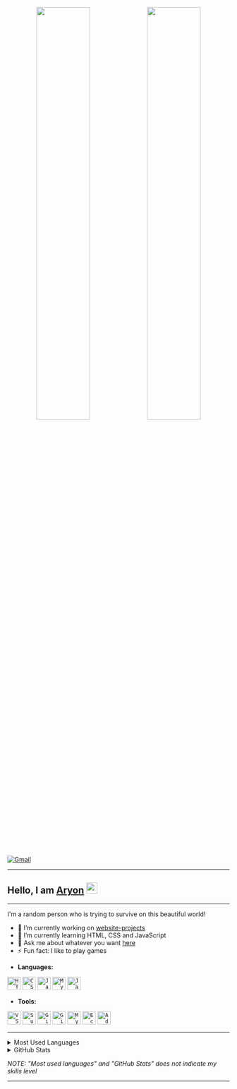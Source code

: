 <p align="center">
   <img width="49%" src="https://user-images.githubusercontent.com/73148019/142718301-5ac82e93-04d0-4316-a364-42f4c13f051d.gif"/>
   
   <img width="49%" src="https://user-images.githubusercontent.com/73148019/142718301-5ac82e93-04d0-4316-a364-42f4c13f051d.gif"/>
</p>

[![Gmail](https://img.shields.io/badge/Gmail-D14836?style=for-the-badge&logo=gmail&logoColor=white)](mailto:contato.aryon@gmail.com)

***

## Hello, I am <a href="https://arriaoedu123.github.io/portfolio-website/">Aryon</a> <img width="25px" src="https://user-images.githubusercontent.com/73148019/144666718-3b38bc9c-f2b4-4028-acfb-4df434782a0a.gif">

***

I'm a random person who is trying to survive on this beautiful world!
- :telescope: I’m currently working on [website-projects](https://github.com/arriaoedu123/website-projects)
- 🌱 I’m currently learning HTML, CSS and JavaScript
- 💬 Ask me about whatever you want [here](https://github.com/arriaoedu123/arriaoedu123/issues)
- ⚡ Fun fact: I like to play games

* **Languages:**<br>

<code><img height="30" width="30" alt="HTML5" src="https://user-images.githubusercontent.com/73148019/125107390-29366600-e0b7-11eb-8227-aed1f0f1ae26.png"/></code>
<code><img height="30" width="30" alt="CSS3" src="https://user-images.githubusercontent.com/73148019/125107621-67cc2080-e0b7-11eb-8ab6-bff8056b1505.png"/></code>
<code><img height="30" width="30" alt="JavaScript" src="https://user-images.githubusercontent.com/73148019/125104836-30a84000-e0b4-11eb-988d-29c89c3432e9.png"/></code>
<code><img height="30" width="30" alt="MySQL" src="https://user-images.githubusercontent.com/73148019/142671480-c1474787-f1a8-4f04-97ee-848c744e87cb.png"/></code>
<code><img height="30" width="30" alt="Java" src="https://user-images.githubusercontent.com/73148019/142671692-4464e823-6eac-4d19-9677-4ebc5f9da0a4.png"/></code>

* **Tools:**<br>

<code><img height="30" width="30" alt="VS Code" src="https://user-images.githubusercontent.com/73148019/125107509-4a975200-e0b7-11eb-85ee-17d5606f5e70.png"/></code>
<code><img height="30" width="30" alt="Sublime Text" src="https://user-images.githubusercontent.com/73148019/125107574-5aaf3180-e0b7-11eb-9b73-667e95cd2a8a.png"/></code>
<code><img height="30" width="30" alt="Git" src="https://user-images.githubusercontent.com/73148019/142672736-05f1e21f-06ba-4561-898a-d6cbb38f49ce.png"/></code>
<code><img height="30" width="30" alt="GitHub" src="https://user-images.githubusercontent.com/73148019/125107978-c85b5d80-e0b7-11eb-998a-badf0b56dc63.png"/></code>
<code><img height="30" width="30" alt="MySQL Workbench" src="https://user-images.githubusercontent.com/73148019/142672397-68362e6f-5ec0-40c9-b458-3c710adf346a.png"/></code>
<code><img height="30" width="30" alt="Eclipse IDE" src="https://user-images.githubusercontent.com/73148019/142672226-67be2daf-8f3d-444c-b4ff-382044a369c2.png"/></code>
<code><img height="30" width="30" alt="Adobe Photoshop" src="https://user-images.githubusercontent.com/73148019/142672802-e1a3bb0c-77ca-4f1a-b198-7e2489f65c0f.png"/></code>

***

<details>
  <summary>Most Used Languages</summary>
  <br>
  <img alt="Most Used Languages" src="https://github-readme-stats.vercel.app/api/top-langs/?username=arriaoedu123&layout=compact"/>
  <br>
</details>

<details>
  <summary>GitHub Stats</summary>
  <br>
  <img alt="GitHub Stats" src="https://github-readme-stats.vercel.app/api?username=arriaoedu123&show_icons=true&theme=dark"/>
</details>

*NOTE: "Most used languages" and "GitHub Stats" does not indicate my skills level*

***
